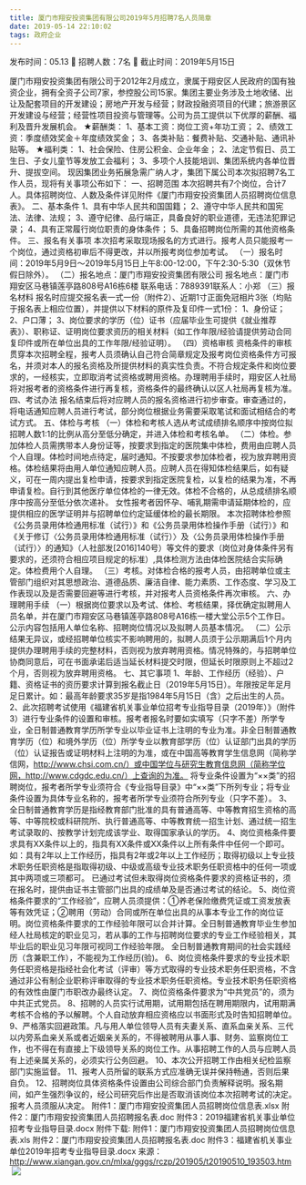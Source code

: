 ```yaml
---
title: 厦门市翔安投资集团有限公司2019年5月招聘7名人员简章
date: 2019-05-14 22:10:02
tags: 政府企业
---
```

发布时间：05.13   🌟   招聘人数：7名   🌈   截止时间：2019年5月15日
<!-- more -->
厦门市翔安投资集团有限公司于2012年2月成立，隶属于翔安区人民政府的国有独资企业，拥有全资子公司7家，参控股公司15家。集团主要业务涉及土地收储、出让及配套项目的开发建设；房地产开发与经营；财政投融资项目的代建；旅游景区开发建设与经营；经营性项目投资与管理等。公司为员工提供以下优厚的薪酬、福利及晋升发展机会。
★薪酬类：
1、基本工资：岗位工资+年功工资；
2、绩效工资：季度绩效奖金＋年度绩效奖金；
3、各类补贴：餐费补贴、交通补贴、通讯补贴等。
★福利类：
1、社会保险、住房公积金、企业年金；
2、法定节假日、员工生日、子女儿童节等发放工会福利；
3、多项个人技能培训、集团系统内各单位晋升、提拔空间。
现因集团业务拓展急需广纳人才，集团下属公司本次拟招聘7名工作人员，现将有关事项公布如下：
一、招聘范围
本次招聘共有7个岗位，合计7人。具体招聘岗位、人数及条件详见附件《厦门市翔安投资集团人员招聘岗位信息表》。
二、基本条件
1、具有中华人民共和国国籍；
2、遵守中华人民共和国宪法、法律、法规；
3、遵守纪律、品行端正，具备良好的职业道德，无违法犯罪记录；
4、具有正常履行岗位职责的身体条件；
5、具备招聘岗位所需的其他资格条件。
三、报名有关事项
本次招考采取现场报名的方式进行。报考人员只能报考一个岗位，通过资格初审后不得更改，并以所报考岗位参加考试。
（一）报名时间：2019年5月9日～2019年5月15日上午8:00-12:00，下午2:30-5:30（双休节假日除外）。
（二）报名地点：厦门市翔安投资集团有限公司
报名地点：厦门市翔安区马巷镇莲亭路808号A16栋6楼
联系电话：7889391联系人：小郑
（三）报名材料
报名时应提交报名表一式一份（附件2）、近期1寸正面免冠相片3张（均贴于报名表上相应位置），并提供以下材料的原件及复印件一式1份：
1、身份证；
2、户口薄；
3、岗位要求的学历（位）证书（应届毕业生可提供《就业推荐表》）、职称证、证明岗位要求资历的相关材料（如工作年限/经验请提供劳动合同复印件或所在单位出具的工作年限/经验证明）。
（四）资格审核
资格条件的审核贯穿本次招聘全程，报考人员须确认自己符合简章规定及报考岗位资格条件方可报名，并须对本人的报名资格及所提供材料的真实性负责。不符合规定条件和岗位要求的，一经核实，立即取消考试资格或聘用资格。办理聘用手续时，翔安区人社局将对报考者的资格条件进行再复核，资格条件的最终确认以区人社局再复核为准。
四、考试办法
报名结束后将对应聘人员的报名资格进行初步审查。审查通过的，将电话通知应聘人员进行考试，部分岗位根据业务需要采取笔试和面试相结合的考试方式。
五、体检与考核
（一）体检和考核人选从考试成绩排名顺序中按岗位拟招聘人数1:1的比例从高分至低分确定，并进入体检和考核名单。
（二）体检。参加体检人员需携带本人身份证等，按要求到指定的医院集中体检，费用由应聘人员个人自理。体检时间地点待定，届时通知。不按要求参加体检者，视为放弃聘用资格。体检结果将由用人单位通知应聘人员。应聘人员在得知体检结果后，如有疑义，可在一周内提出复检申请，按要求到指定医院复检，以复检的结果为准，不再申请复检。自行到其他医疗单位体检的一律无效。体检不合格的，从总成绩排名顺序中按高分至低分依次递补。
女性报考者因怀孕、哺乳期需申请延期体检的，应提供相应的医学证明并与招聘单位约定延缓体检的最长期限。
本次招聘体检参照《公务员录用体检通用标准（试行）》和《公务员录用体检操作手册（试行）》和《关于修订〈公务员录用体检通用标准（试行）〉及〈公务员录用体检操作手册（试行）〉的通知》（人社部发[2016]140号）等文件的要求（岗位对身体条件另有要求的，还须符合相应项目规定的标准）,具体检测方法由体检医院结合实际确定。体检费用个人自理。
（三）考核。对体检合格的报考人员，由招聘单位或主管部门组织对其思想政治、道德品质、廉洁自律、能力素质、工作态度、学习及工作表现以及是否需要回避等进行考核，并对报考人员资格条件再次审核。
六、办理聘用手续
（一）根据岗位要求以及考试、体检、考核结果，择优确定拟聘用人员名单，并在厦门市翔安区马巷镇莲亭路808号A16栋一楼大堂公示5个工作日。公示内容包括用人单位名称、招聘岗位情况以及拟聘人员基本情况。
（二）公示结果无异议，或经招聘单位核实不影响聘用的，拟聘人员须于公示期满后1个月内提供办理聘用手续的完整材料，否则视为放弃聘用资格。情况特殊的，与招聘单位协商同意后，可在书面承诺后适当延长材料提交时限，但延长时限原则上不超过2个月，否则视为放弃聘用资格。
七、其它事项
1、年龄、工作经历（经验）、户籍、资格证书的资历要求计算到报名截止日（2019年5月15日）。年限按足年足月足日累计。如：最高年龄要求35岁是指1984年5月15日（含）之后出生的人员。
2、此次招聘考试使用《福建省机关事业单位招考专业指导目录（2019年）》（附件3）进行专业条件的设置和审核。报考者报名时要如实填写（只字不差）所学专业，全日制普通教育学历所学专业以毕业证书上注明的专业为准。非全日制普通教育学历（位）和境外学历（位）所学专业以教育部学历（位）认证部门出具的学历（位）认证报告或证明材料上注明的为准，或在中国高等教育学生信息网（简称学信网，http://www.chsi.com.cn/）或中国学位与研究生教育信息网（简称学位网，http://www.cdgdc.edu.cn/）上查询的为准。
将专业条件设置为“××类”的招聘岗位，报考者所学专业须符合《专业指导目录》中“××类”下所列专业；将专业条件设置为具体专业名称的，报考者所学专业须符合所列专业（只字不差）。
3、全日制普通教育学历是指经教育部门批准的具有普通高等、中等教育招生资格的高等、中等院校或科研院所、执行普通高等、中等教育统一招生计划、通过统一招生考试录取的、按教学计划完成该学业、取得国家承认的学历。
4、岗位资格条件要求具有XX条件以上的，指具有XX条件或XX条件以上所有条件中任何一个即可。如：具有2年以上工作经历，指具有2年或2年以上工作经历；取得初级以上专业技术职务任职资格是指取得初级、中级或高级专业技术职务任职资格中的任何一项或其中两项或三项都可。
已通过考试但未取得岗位资格条件要求的资格证书的，须在报名时，提供由证书主管部门出具的成绩单及是否通过考试的结论。
5、岗位资格条件要求的“工作经验”，应聘人员须提供：①养老保险缴费凭证或工资发放表等有效凭证；②聘用（劳动）合同或所在单位出具的从事本专业工作的岗位证明。岗位资格条件要求的工作经验年限可以合并计算。全日制普通教育毕业生参加经人社局核定的职业见习，若从事的工作与招聘岗位要求的专业工作经验相关，其毕业后的职业见习年限可视同工作经验年限。
全日制普通教育期间的社会实践经历（含兼职工作），不能视为工作经历(验)。
6、岗位资格条件要求的专业技术职务任职资格是指经社会化考试（评审）等方式取得的专业技术职务任职资格，不含通过非公有制企业职称评审取得的专业技术职务任职资格。专业技术职务任职资格的有效性由厦门市职改办最终认定。
7、岗位资格条件要求为“中共党员”的，须为中共正式党员。
8、招聘的人员实行试用期，试用期包括在聘用期限内，试用期满考核不合格的予以解聘。个人自动放弃相应资格应以书面形式及时告知招聘单位。
9、严格落实回避政策。凡与用人单位领导人员有夫妻关系、直系血亲关系、三代以内旁系血亲关系或者近姻亲关系的，不得被聘用从事人事、财务、监察岗位工作，也不得在有直接上下级领导关系的岗位工作。从事招聘工作的人员与应聘人员有上述亲属关系的，必须实行公务回避。
10、本次公开招聘工作由相关纪检监察部门实施监督。
11、报考人员所留的联系方式应准确无误并保持畅通，否则后果自负。
12、招聘岗位具体资格条件设置由公司综合部门负责解释说明。报名期间，如产生强烈争议的，经公司研究后作出是否取消该岗位本次招聘考试的决定。报考人员须服从决定。
附件1：厦门市翔安投资集团人员招聘岗位信息表.xlsx
附件2：厦门市翔安投资集团人员招聘报名表.doc
附件3：2019福建省机关事业单位招考专业指导目录.docx
附件下载:
附件1：厦门市翔安投资集团人员招聘岗位信息表.xls
附件2：厦门市翔安投资集团人员招聘报名表.doc
附件3：福建省机关事业单位2019年招考专业指导目录.docx
来源：
http://www.xiangan.gov.cn/mlxa/gggs/rczp/201905/t20190510_193503.htm
 
 ![](https://cdn.weiweiblog.cn/20181015134814.png)